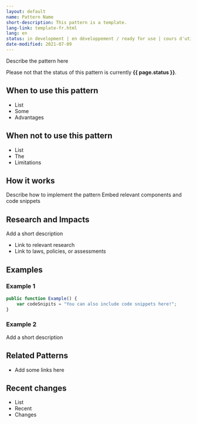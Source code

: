 ```yaml
---
layout: default
name: Pattern Name
short-description: This pattern is a template.
lang-link: template-fr.html
lang: en
status: in development | en développement / ready for use | cours d'utilisation
date-modified: 2021-07-09
---
```


<!-- IMPORTANT - Create a duplicate page for the french translation! -->

Describe the pattern here

<section class="alert alert-info">
    <p>Please not that the status of this pattern is currently <strong>{{ page.status }}</strong>.</p>
</section>

## When to use this pattern

* List
* Some
* Advantages

## When not to use this pattern

* List
* The
* Limitations

## How it works

Describe how to implement the pattern
Embed relevant components and code snippets

## Research and Impacts

Add a short description

* Link to relevant research
* Link to laws, policies, or assessments

## Examples

### Example 1

```js
public function Example() {
    var codeSnipits = "You can also include code snippets here!";
}
```

### Example 2

Add a short description

## Related Patterns

* Add some links here

## Recent changes

* List
* Recent
* Changes
